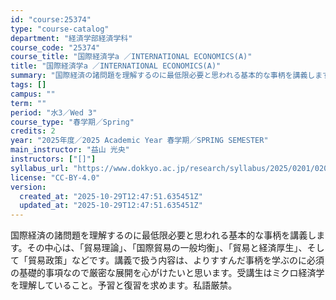 ```yaml
---
id: "course:25374"
type: "course-catalog"
department: "経済学部経済学科"
course_code: "25374"
course_title: "国際経済学a ／INTERNATIONAL ECONOMICS(A)"
title: "国際経済学a ／INTERNATIONAL ECONOMICS(A)"
summary: "国際経済の諸問題を理解するのに最低限必要と思われる基本的な事柄を講義します。その中心は、「貿易理論」、「国際貿易の一般均衡」、「貿易と経済厚生」、そして「貿易政策」などです。講義で扱う内容は、よりすすんだ事柄を学ぶのに必須の基礎的事項なので…"
tags: []
campus: ""
term: ""
period: "水3／Wed 3"
course_type: "春学期／Spring"
credits: 2
year: "2025年度／2025 Academic Year 春学期／SPRING SEMESTER"
main_instructor: "益山 光央"
instructors: ["[]"]
syllabus_url: "https://www.dokkyo.ac.jp/research/syllabus/2025/0201/0201_25374_ja_JP.html"
license: "CC-BY-4.0"
version:
  created_at: "2025-10-29T12:47:51.635451Z"
  updated_at: "2025-10-29T12:47:51.635451Z"
---
```

国際経済の諸問題を理解するのに最低限必要と思われる基本的な事柄を講義します。その中心は、「貿易理論」、「国際貿易の一般均衡」、「貿易と経済厚生」、そして「貿易政策」などです。講義で扱う内容は、よりすすんだ事柄を学ぶのに必須の基礎的事項なので厳密な展開を心がけたいと思います。受講生はミクロ経済学を理解していること。予習と復習を求めます。私語厳禁。
